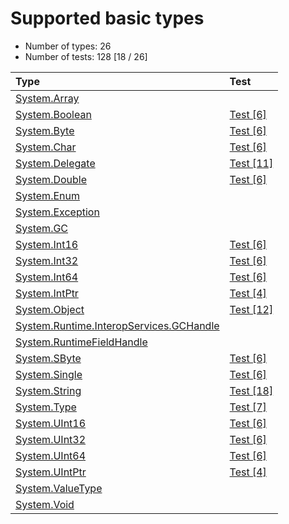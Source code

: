 # Supported basic types

* Number of types: 26
* Number of tests: 128 [18 / 26]

Type | Test
|:---|:---|
| [System.Array](https://docs.microsoft.com/en-us/dotnet/api/system.array) |  |
| [System.Boolean](https://docs.microsoft.com/en-us/dotnet/api/system.boolean) | [Test [6]](tests/IL2C.Core.Test.Target/BasicTypes/System_Boolean) |
| [System.Byte](https://docs.microsoft.com/en-us/dotnet/api/system.byte) | [Test [6]](tests/IL2C.Core.Test.Target/BasicTypes/System_Byte) |
| [System.Char](https://docs.microsoft.com/en-us/dotnet/api/system.char) | [Test [6]](tests/IL2C.Core.Test.Target/BasicTypes/System_Char) |
| [System.Delegate](https://docs.microsoft.com/en-us/dotnet/api/system.delegate) | [Test [11]](tests/IL2C.Core.Test.Target/BasicTypes/System_Delegate) |
| [System.Double](https://docs.microsoft.com/en-us/dotnet/api/system.double) | [Test [6]](tests/IL2C.Core.Test.Target/BasicTypes/System_Double) |
| [System.Enum](https://docs.microsoft.com/en-us/dotnet/api/system.enum) |  |
| [System.Exception](https://docs.microsoft.com/en-us/dotnet/api/system.exception) |  |
| [System.GC](https://docs.microsoft.com/en-us/dotnet/api/system.gc) |  |
| [System.Int16](https://docs.microsoft.com/en-us/dotnet/api/system.int16) | [Test [6]](tests/IL2C.Core.Test.Target/BasicTypes/System_Int16) |
| [System.Int32](https://docs.microsoft.com/en-us/dotnet/api/system.int32) | [Test [6]](tests/IL2C.Core.Test.Target/BasicTypes/System_Int32) |
| [System.Int64](https://docs.microsoft.com/en-us/dotnet/api/system.int64) | [Test [6]](tests/IL2C.Core.Test.Target/BasicTypes/System_Int64) |
| [System.IntPtr](https://docs.microsoft.com/en-us/dotnet/api/system.intptr) | [Test [4]](tests/IL2C.Core.Test.Target/BasicTypes/System_IntPtr) |
| [System.Object](https://docs.microsoft.com/en-us/dotnet/api/system.object) | [Test [12]](tests/IL2C.Core.Test.Target/BasicTypes/System_Object) |
| [System.Runtime.InteropServices.GCHandle](https://docs.microsoft.com/en-us/dotnet/api/system.runtime.interopservices.gchandle) |  |
| [System.RuntimeFieldHandle](https://docs.microsoft.com/en-us/dotnet/api/system.runtimefieldhandle) |  |
| [System.SByte](https://docs.microsoft.com/en-us/dotnet/api/system.sbyte) | [Test [6]](tests/IL2C.Core.Test.Target/BasicTypes/System_SByte) |
| [System.Single](https://docs.microsoft.com/en-us/dotnet/api/system.single) | [Test [6]](tests/IL2C.Core.Test.Target/BasicTypes/System_Single) |
| [System.String](https://docs.microsoft.com/en-us/dotnet/api/system.string) | [Test [18]](tests/IL2C.Core.Test.Target/BasicTypes/System_String) |
| [System.Type](https://docs.microsoft.com/en-us/dotnet/api/system.type) | [Test [7]](tests/IL2C.Core.Test.Target/BasicTypes/System_Type) |
| [System.UInt16](https://docs.microsoft.com/en-us/dotnet/api/system.uint16) | [Test [6]](tests/IL2C.Core.Test.Target/BasicTypes/System_UInt16) |
| [System.UInt32](https://docs.microsoft.com/en-us/dotnet/api/system.uint32) | [Test [6]](tests/IL2C.Core.Test.Target/BasicTypes/System_UInt32) |
| [System.UInt64](https://docs.microsoft.com/en-us/dotnet/api/system.uint64) | [Test [6]](tests/IL2C.Core.Test.Target/BasicTypes/System_UInt64) |
| [System.UIntPtr](https://docs.microsoft.com/en-us/dotnet/api/system.uintptr) | [Test [4]](tests/IL2C.Core.Test.Target/BasicTypes/System_UIntPtr) |
| [System.ValueType](https://docs.microsoft.com/en-us/dotnet/api/system.valuetype) |  |
| [System.Void](https://docs.microsoft.com/en-us/dotnet/api/system.void) |  |
